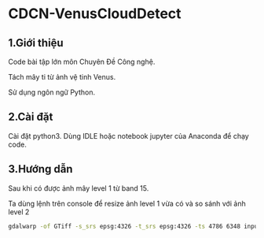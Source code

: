 # CDCN-VenusCloudDetect
## 1.Giới thiệu 
Code bài tập lớn môn Chuyên Đề Công nghệ. 

Tách mây ti từ ảnh vệ tinh Venus. 

Sử dụng ngôn ngữ Python.

## 2.Cài đặt
Cài đặt python3. Dùng IDLE hoặc notebook jupyter của Anaconda để chạy code.

## 3.Hướng dẫn 
Sau khi có được ảnh mây level 1 từ band 15.

Ta dùng lệnh trên console để resize ảnh level 1 vừa có và so sánh với ảnh level 2
```bash
gdalwarp -of GTiff -s_srs epsg:4326 -t_srs epsg:4326 -ts 4786 6348 input.tif output.tif
```

